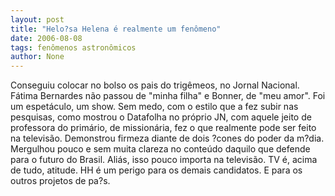 ```yaml
---
layout: post
title: "Helo?sa Helena é realmente um fenômeno"
date: 2006-08-08
tags: fenômenos astronômicos
author: None
---
```

Conseguiu colocar no bolso os pais do trigêmeos, no Jornal Nacional. Fátima Bernardes não passou de \"minha filha\" e&nbsp;Bonner, de \"meu amor\".
Foi um espetáculo, um show. Sem medo, com o estilo que a fez subir nas pesquisas, como mostrou o Datafolha no próprio JN, com aquele jeito de professora do primário, de missionária, fez o que realmente pode ser feito na televisão.
Demonstrou firmeza diante de dois ?cones do poder da m?dia.
Mergulhou pouco e sem muita clareza no conteúdo daquilo que defende para o futuro do Brasil. Aliás, isso pouco importa na televisão. TV é, acima de tudo, atitude.
HH é um perigo para os demais candidatos. E para os outros projetos de pa?s. 
